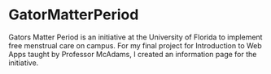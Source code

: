 # GatorMatterPeriod
Gators Matter Period is an initiative at the University of Florida to implement free menstrual care on campus. For my final project for Introduction to Web Apps taught by Professor McAdams, I created an information page for the initiative.
